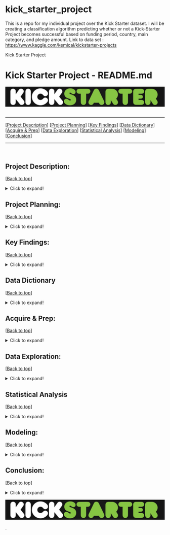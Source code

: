 # kick_starter_project
This is a repo for my individual project over the Kick Starter dataset. I will be creating a classification algorithm predicting whether or not a Kick-Starter Project becomes successful based on funding period, country, main category, and pledge amount.  Link to data set : https://www.kaggle.com/kemical/kickstarter-projects

Kick Starter Project

# <a name="top"></a> Kick Starter Project - README.md
![Zillow Logo](https://github.com/ljackson707/kick_starter_project/raw/main/chart_images/kickstarter_logo.png)
​
***
[[Project Description](#project_description)]
[[Project Planning](#planning)]
[[Key Findings](#findings)]
[[Data Dictionary](#dictionary)]
[[Acquire & Prep](#acquire_and_prep)]
[[Data Exploration](#explore)]
[[Statistical Analysis](#stats)]
[[Modeling](#model)]
[[Conclusion](#conclusion)]
___
​
​
## <a name="project_description"></a>Project Description:
[[Back to top](#top)]

<details>
  <summary>Click to expand!</summary>

### Description
- I want to understand why certain kick starter projects fail or succeed depending on the fourteen available features. I would like to use this data to predict outcomes of future projects. 

### Goals
- My goal is to uncover what features lead to a successful kick starter project.
Utilize clustering models to find these drivers.
Also using dummies to better segment each data column as needed.
Be evaluated through peer review on Monday.

### Where did you get the data?
- Within the Kaggle online database. I downloaded the file as a CSV and ran it through a function called get_kickstarter_data that took in the CSV and read it and produced a pandas data frame for further manipulation.


</details>
    
    
## <a name="planning"></a>Project Planning: 
[[Back to top](#top)]
<details>
  <summary>Click to expand!</summary>

### Projet Outline:
    
- Acquisiton of kick starter data through Kaggle online database. Downloaded as CSV then used get_kickstarter_data to read CSV and convert into Pandas Data Frame for easier manipulation.
- Prepare and clean data with python - Jupyter Labs
- Explore data
    - if value are what the dictionary says they are
    - null values
        - are the fixable or should they just be deleted
    - categorical or continuous values
    - Make graphs that show relations to target variable and distributions of each feature within the data set.
- Run statistical analysis
- Modeling
    - Make multiple models
    - Pick best model
    - Test Data
    - Conclude results
        
### Hypothesis
- Having a successful project depends on if the projects start date. (people may be more willing to invest in projects depending on the month.   
- Having a successful project depends on the USD_pledged to USD_goal ratio.
- Having a successful project depends on which country the project resides in.

### Target variable
- state (if the project was a fail or success)

</details>

    
## <a name="findings"></a>Key Findings:
[[Back to top](#top)]

<details>
  <summary>Click to expand!</summary>

### Explore:

# <a name="top"></a> Correlation Chart - README.md
![Zillow Logo](https://github.com/ljackson707/kick_starter_project/raw/main/chart_images/corr_table.png)

# Findings:
-----------------------------------------------------------------------
- I found that the highest contriubter to the success of a project is the number of backers and pledged usd.
- I want to know how to predict how many backers or the amount of pledged money you will get
- What feature influences the backers or the ammount spent twords a project?
-----------------------------------------------------------------------
- I also found that the there is a slight negative correlation tied to usd_goal_real and state_success. This means that as the goal of projects increase there is a negative impact twords the overall success of the project. 
- From this we could look at where the 'sweet spot' for goal ammounts to increase the liklyhood of getting funded and being successful.
-----------------------------------------------------------------------

# <a name="top"></a> Usd Goal Real vs Usd Pledge Real - README.md
![Zillow Logo](https://github.com/ljackson707/kick_starter_project/raw/main/chart_images/usd_g_real_vs_usd_p_real.png)

# Findings:
-----------------------------------------------------------------------
- I discovered that goal amount has a negative impact on the success of the project. I found that the majority of succeful projects lied between 10 and roughly 8000 dollar range. 
- I have determined to better ones chances at having a successful project they would need to set their project goal at around 5000 dollars.
- This feature does not determin you success on its own, I need to look at the main category as well as tyhe number of backers to see if these features can be accurate identifiers for project success. 
-----------------------------------------------------------------------

# <a name="top"></a> Count Usd Goal Real - README.md
![Zillow Logo](https://github.com/ljackson707/kick_starter_project/raw/main/chart_images/count_usd_goal_real.png)

# Findings:
-----------------------------------------------------------------------
- From this graph we can see that there is a sharp cut off at around 8000 dollars when projects go from having the posibility of being successful to not.
- I also saw a significant spike in projects that are success full in the 5000 dollar range.
- The majority of projects that are successful percentage wise are those between 1000 and 3000 dollar range.     
-----------------------------------------------------------------------
    
# <a name="top"></a> Count Backers - README.md
![Zillow Logo](https://github.com/ljackson707/kick_starter_project/raw/main/chart_images/count_backers.png)

# Findings:
-----------------------------------------------------------------------
- The majority of projects that hade 25 > greater backers where more successful.
-----------------------------------------------------------------------
    
# <a name="top"></a> Count Main Category - README.md
![Zillow Logo](https://github.com/ljackson707/kick_starter_project/raw/main/chart_images/count_main_category.png)

# Findings:
-----------------------------------------------------------------------
- Cat 1 - (film_video) is the most popular propject on the kickstarter website, Their success/fail ratio is average.
- Cat 2 - (Music) is the most successful and secound most popular catagory.
- Cat 5 - (Technology) is the least has the worst success to fail ratio.
- Cat 14 and Cat 15 - (Journalism and Dance) are the least popular categorys with Journalism having terible success/fail ratio. Dance has a good success/fail ratio but not as popular.
-----------------------------------------------------------------------

    
    
    
    
    
    
    
    
    
    
    
    
    
    

### Stats
    
- Stat Test backers and state_successful: 
    - **T-Testing**:
        - HO: There is no relationship between backers and state_successful
        - HA: There is a relationship between backers and state_successful
        - t-stat: 242.3599
        - p-value: 0.0
        - Result: Because the p-value: 0.0 is less than the alpha: 0.05, we can reject the null hypothesis
  
- Stats test usd_pledged_real and state_successful:
    - **T-Testing**:
        - HO: There is no relationship between usd_pledged_real and state_successful
        - HA: There is a relationship between usd_pledged_real and state_successful
        - t-stat: 237.4207
        - p-value: 0.0
        - Result: Because the p-value: 0.0 is less than the alpha: 0.05, we can reject the null hypothesis

- Stats test usd_goal_real and state_successful:
    - **T-Testing**:
        - HO: There is no relationship between usd_goal_real and state_successful
        - HA: There is a relationship between usd_goal_real and state_successful
        - t-stat: 290.9375
        - p-value: 0.0
        - Result: Because the p-value: 0.0 is less than the alpha: 0.05, we can reject the null hypothesis

### Modeling:


***

    
</details>

## <a name="dictionary"></a>Data Dictionary  
[[Back to top](#top)]

<details>
  <summary>Click to expand!</summary>

### Data Used
    
| Attribute | Definition | Data Type |
| ----- | ----- | ----- |
| main_category | Main category of project | Object |
| cat_value | Value associated with main category of project | int64 |
| currency | Type of currency used to fund project | Object |
| deadline | Project deadline date | Object |
| launched | Project launch data | Object |
| state* | Current state of project (Fail, Success| Object |
| backers| Total number of backers | int64 |
| country | project origin country | Object |
| usd_pledged_real | Real value of USD pledged for project | float64 |
| usd_goal_real | Real project goal in USD | float64 |

\*  Indicates the target feature in the kickstarter dataset.
    
### Values associated to main_category (main_category_val)
| Category | Value | Data Type |
| ----- | ----- | ----- |
| Film_Video | 1 | int64 |
| Music | 2 | int64 |
| Publishing | 3 | int64 |
| Games | 4 | int64 |
| Technology | 5 | int64 |
| Art | 6 | int64 |
| Design | 7 | int64 |
| Food | 8 | int64 |
| Fashion | 9 | int64 |
| Theater | 10 | int64 |
| Comics | 11 | int64 |
| Photography | 12 | int64 |
| Crafts | 13 | int64 |
| Journalism | 14 | int64 |
| Dance | 15 | int64 |

### Values associated to currency (currency_type_val)
| Currency | Currency Name | Value | Data Type |
| ----- | ----- | ----- |
| USD | US Dollar| 1 | int64 |
| GBP | Pound | 2 | int64 |
| EUR | Euro | 3 | int64 |
| CAD | Canadian Dollar | 4 | int64 |
| AUD | Australian Dollar | 5 | int64 |
| SEK | Swedish Krona | 6 | int64 |
| MXN | Mexican Peso | 7 | int64 |
| NZD | New Zealand Dollar | 8 | int64 |
| DKK | Danish Krone | 9 | int64 |
| CHF | Swiss Franc | 10 | int64 |
| NOK | Norwegian Krone | 11 | int64 |
| HKD | Hong Kong Dollar | 12 | int64 |
| SGD | Singapore Dollar | 13 | int64 |
| JPY | Japanese Yen | 14 | int64 |
    
### Values associated to country (country_name_val)
| Category | Value | Data Type |
| ----- | ----- | ----- |
| Film_Video | 1 | int64 |
| Music | 2 | int64 |
| Publishing | 3 | int64 |
| Games | 4 | int64 |
| Technology | 5 | int64 |
| Art | 6 | int64 |
| Design | 7 | int64 |
| Food | 8 | int64 |
| Fashion | 9 | int64 |
| Theater | 10 | int64 |
| Comics | 11 | int64 |
| Photography | 12 | int64 |
| Crafts | 13 | int64 |
| Journalism | 14 | int64 |
| Dance | 15 | int64 |
***
</details>

## <a name="acquire_and_prep"></a>Acquire & Prep:
[[Back to top](#top)]

<details>
  <summary>Click to expand!</summary>

### Acquire Data:
- Gather Kick Starter project data from Kaggle online database.
    - Code to do this can be found in the wrangle.py file under the `get_kickstarter_data()` function

### Prepare Data
- To clean the data I had to:
    - Drop NULL values
    - Encode features
    - Create new features
    - Drop features
    - Rename features
    - Turn some features into binary features
    - Change some features to int64
    - Handle Outliers
- From here we :
    - Split the data into train, validate, and test
    - Split train, validate, and test into X and y
    - Scaled the data

​
| Function Name | Purpose |
| ----- | ----- |
| acquire_functions | DOCSTRING | 
| prepare_functions | DOCSTRING | 
| wrangle_functions | DOCSTRING |
​
***
​

    
</details>



## <a name="explore"></a>Data Exploration:
[[Back to top](#top)]

<details>
  <summary>Click to expand!</summary>
    
- wrangle.py 

### Findings:
- 
    
    
| Function Name | Definition |
| ------------ | ------------- |
### For Wrangle:
| ------------ | ------------- |
| missing_zero_values_table | This function will look at any data set and report back on zeros and nulls for every column while also giving percentages of total values and also the data types. The message prints out the shape of the data frame and also tells you how many columns have nulls |
| handle_missing_values | This function drops all null values within a column and row. The Threshold is determined by prop_required_column and prop_required_row arguments. |
| remove_columns | This function removes unwanted columns from df, returns new df |
| data_prep | combines the remove_columns and handle_missing_values functions |
| train_validate_test_split | This function takes in a dataframe, the target feature as a string, and a seed interger and returns split data: train, validate, test, X_train, y_train, X_validate, y_validate, X_test, y_test |
| scale_my_data(train, validate, test) | This function takes in 3 dataframes with the same columns, and fits a min-max scaler to the first dataframe and transforms all 3 dataframes using that scaler. It returns 3 dataframes with the same column names and scaled values. 
| get_dummies | This fucntion takes in a dataframe and dummifies specific coloumns and returns a df. |
| turn_to_time | This fucntion takes in a dataframe and changes specified columns to datetime formate for easily manipulation, THen it resets the index and joins new datetime onto original df while droping old datetime, returning a dataframe. |
| handle_outliers_backers | This fucntion takes in a dataframe and handles any outliers for the specified column using the IQR rule. |
| handle_outliers_usd_pledged_real | This fucntion takes in a dataframe and handles any outliers for the specified column using the IQR rule. |
| handle_outliers_usd_goal_real | This fucntion takes in a dataframe and handles any outliers for the specified column using the IQR rule. 
    
| ------------ | ------------- |
### For Explore:
| ------------ | ------------- |
| explore_univariate_categorical | Takes in a dataframe and a categorical variable and returns a frequency table and barplot of the frequencies. |
| explore_univariate_quant | takes in a dataframe and a quantitative variable and returns descriptive stats table, histogram, and boxplot of the distributions. |
| freq_table | for a given categorical variable, compute the frequency count and percent split and return a dataframe of those values along with the different values of column. |
| explore_bivariate_categorical | takes in categorical variable and binary target variable, returns a crosstab of frequencies, runs a chi-square test for the proportions, and creates a barplot, adding a horizontal line of the overall rate of the target. |
| explore_bivariate_quant | descriptive stats by each target class. compare means across 2 target groups boxenplot of target x quant swarmplot of target x quant |
| plot_swarm | Takes in train and target with quant vars and plots swarm plot |
| plot_boxen | Takes in train and target with quant vars and plots boxen plot |
| plot_all_continuous_vars |  Melt the dataset to "long-form" representation boxenplot of measurement x value with color representing target. |

| ------------ | ------------- |
### For Stats:
| ------------ | ------------- |
| t_test | This function takes in 2 populations, and an alpha confidence level and outputs the results of a t-test. 

Parameters:
- population_1: A series that is a subgroup of the total population. 
- population_2: When sample = 1, population_2 must be a series that is the total population; when sample = 2,  population_2 can be another subgroup of the same population
- alpha: alpha = 1 - confidence level, 
- sample: {1 or 2}, default = 1, functions performs 1 or 2 sample t-test.
- tail: {1 or 2}, default = 2, Need to be used in conjuction with tail_dir. performs a 1 or 2 sample t-test. 
- tail_dir: {'higher' or 'lower'}, defaul = higher. |
| chi2 | This function takes in a df, variable, a target variable, and the alpha, and runs a chi squared test. Statistical analysis is printed in the output. |  

| ------------ | ------------- |
### For Modeling:
| ------------ | ------------- |
| logit_model | This function takes in train, y_train, validate, and y_validate, fits train and y_train on the logit model, predicts on train, and views raw probabilities (output from the model) (gives proabilities for each observation), while also producing a datframe with each features log_coeffs |
| knn_model | This function takes in X_train, y_train, X_validate, y_validate, X_test, y_test, fits train and y_train on the knn model, predicts, and uses the model on the validate/out of sample data. Lastly this function produces a vizualization that shows the accuracy in realtion to the level of k|
| bootstrap_model | This function takes in X_train, y_train, X_validate, y_validate, fits train and y_train on the RandomForrestClassifier model, fits X_train and y_train on the rf model, predicts on train, and views raw probabilities (output from the model) (gives proabilities for each observation), then evaluates model on X_validate sample and gernates a confusion matrix.  |

</details>    

## <a name="stats"></a>Statistical Analysis
[[Back to top](#top)]
<details>
  <summary>Click to expand!</summary>


### Stats Test 1:
- What is the test?
  - T-test  
- Why use this test?
  - I want to look at two populations of data with a confidence level of 95  
- What is being compared?
  - backers and state_successful

#### Hypothesis:
- The null hypothesis (H<sub>0</sub>) is...
  - HO: There is no relationship between backers and state_successful
- The alternate hypothesis (H<sub>1</sub>) is ...
  - HA: There is a relationship between backers and state_successful

#### Confidence level and alpha value:
- I established a 95% confidence level
- alpha = 1 - confidence, therefore alpha is 0.05

#### Results:
- Because the p-value: 0.0 is less than the alpha: 0.05, we can reject the null hypothesis

- Summary:
    - t-stat score of:
        - 242.3599
    - P vlaue of:
        - 0.0

### Stats Test 2: 
- What is the test?
  - T-test  
- Why use this test?
  - I want to look at two populations of data with a confidence level of 95  
- What is being compared?
  - usd_pledged_real and state_successful

#### Hypothesis:
- The null hypothesis (H<sub>0</sub>) is...
  - HO: There is no relationship between usd_pledged_real and state_successful
- The alternate hypothesis (H<sub>1</sub>) is ...
  - HA: There is a relationship between usd_pledged_real and state_successful

#### Confidence level and alpha value:
- I established a 95% confidence level
- alpha = 1 - confidence, therefore alpha is 0.05

#### Results:
- Because the p-value: 0.0 is less than the alpha: 0.05, we can reject the null hypothesis
    
- Summary:
    - t-stat score of:
        - 237.4207
    - P vlaue of:
        - 0.0
 
### Stats Test 3:
- What is the test?
  - T-test
- Why use this test?
  - I want to look at two populations of data with a confidence level of 95  
- What is being compared?
  - usd_goal_real and state_successful

#### Hypothesis:
- The null hypothesis (H<sub>0</sub>) is...
  - HO: There is no relationship between usd_goal_real and state_successful
- The alternate hypothesis (H<sub>1</sub>) is ...
  - HA: There is a relationship between usd_goal_real and state_successful

#### Confidence level and alpha value:
- I established a 95% confidence level
- alpha = 1 - confidence, therefore alpha is 0.05

#### Results:
- Because the p-value: 0.0 is less than the alpha: 0.05, we can reject the null hypothesis

- Summary:
    - t-stat score of:
        - 290.9375
    - P vlaue of:
        - 0.0


</details>    

## <a name="model"></a>Modeling:
[[Back to top](#top)]
<details>
  <summary>Click to expand!</summary>

Summary of modeling choices...

### Baseline

- Baseline Results: 
    - Mode In sample = 0
    - Mode Out of sample = 0
        
### Models and R<sup>2</sup> Values:
- Will run the following models:
    - logit
    - KNN
    - bootstrap (RandomForestClassifier)

### Using logit model:
    
Precision: 1.00    
Recal: 1.00 
F1-score: 1.00
    

### Using KNN model:

Accuracy in sample: 1.00
Precision: 1.00      
Recal: 1.00   
F1-score: 1.00 

Accuracy out of sampele: 1.00
Precision:1.00     
Recal: 1.00    
F1-score: 1.00

# <a name="top"></a> KNN Model - README.md
![Zillow Logo](https://github.com/ljackson707/kick_starter_project/raw/main/chart_images/knn_model.png)
   
    
### Using bootstrap (RandomForestClassifier)

Accuracy in sample: 1.00
Precision: 1.00      
Recal: 1.00   
F1-score: 1.00 

Accuracy out of sampele: 1.00
Precision:1.00     
Recal: 1.00    
F1-score: 1.00
    
#### Findings
- Models used with binary target = (logit, KNN, bootstrap models)
- All three models hade an accuracy of 1.00. 
- This is highly unlikly to be true, If i get more time I would like to look into why my accuracy is so high and the features it is testing on.
    

***

</details>  

## <a name="conclusion"></a>Conclusion:
[[Back to top](#top)]
<details>
  <summary>Click to expand!</summary>

- In conclusion I have deatemrined that there are corrlations between the features backers, usd_pledged_real, usd_goal_real with the target of state_successful.

- I found that there was a negative correlation to the amount usd_goal_real and state_successful. From this I discovered that there was a 'sweet spot' for goals around 5000 dollars.

- I also found that the majority of projects that had 25 or greater backers where more successful.

- The most successful and most popular categories werre film and music.

- I was able to reject each of my null hypothesises solidifying the fact that there is a relationship between these features.

- Lastly the modeling came out not as I would have thought. I did not expect to have an accuracy of 1.00 which my baseline model accuary was equal to 0. (This is because i was using a binary target variable.

### If I Had More Time
- I would have looked into using a continious target varible such as backers or usd_pledged_real. Rather than trying to predict projects who will fail or not id like to look at what factors affect the number of backers and the pledge amounts, knowiung that these two features have a relationship with state_sucessful. With this I would be able to utilize stronger models such as the OLS, Tweedie, or LassoLars and find the best one inorder to reproduce these predictions on future kickstarter projects.

</details>  

![Folder Contents](https://github.com/ljackson707/kick_starter_project/raw/main/chart_images/kickstarter_logo.png)


>>>>>>>>>>>>>>>
.
